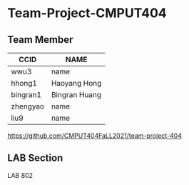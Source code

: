 # Team-Project-CMPUT404
## Team Member
CCID | NAME
---- | ----
wwu3|name
hhong1|Haoyang Hong
bingran1|Bingran Huang
zhengyao|name
liu9|name

https://github.com/CMPUT404FaLL2021/team-project-404

## LAB Section
LAB 802
